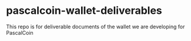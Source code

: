 # pascalcoin-wallet-deliverables
This repo is for deliverable documents of the wallet we are developing for PascalCoin
